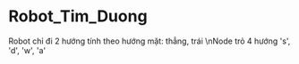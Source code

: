 # Robot_Tim_Duong
Robot chỉ đi 2 hướng tính theo hướng mặt: thẳng, trái
\nNode trỏ 4 hướng 's', 'd', 'w', 'a'

